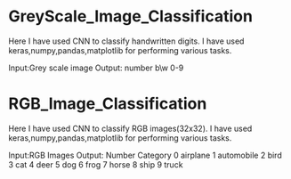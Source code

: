 # GreyScale_Image_Classification
Here I have used CNN to classify handwritten digits.
I have used keras,numpy,pandas,matplotlib for performing various tasks.

Input:Grey scale image
Output: number b\w 0-9



# RGB_Image_Classification
Here I have used CNN to classify RGB images(32x32).
I have used keras,numpy,pandas,matplotlib for performing various tasks.

Input:RGB Images
Output:
Number             Category
0                  airplane
1                  automobile
2                  bird
3                  cat
4                  deer
5                  dog
6                  frog
7                  horse
8                  ship
9                  truck
